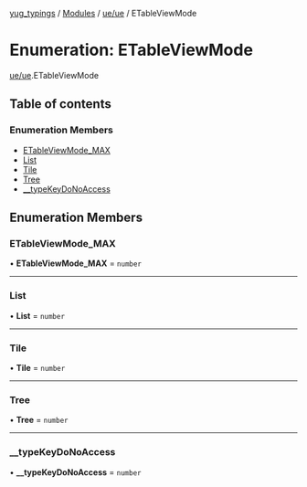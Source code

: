 [yug_typings](../README.md) / [Modules](../modules.md) / [ue/ue](../modules/ue_ue.md) / ETableViewMode

# Enumeration: ETableViewMode

[ue/ue](../modules/ue_ue.md).ETableViewMode

## Table of contents

### Enumeration Members

- [ETableViewMode\_MAX](ue_ue.ETableViewMode.md#etableviewmode_max)
- [List](ue_ue.ETableViewMode.md#list)
- [Tile](ue_ue.ETableViewMode.md#tile)
- [Tree](ue_ue.ETableViewMode.md#tree)
- [\_\_typeKeyDoNoAccess](ue_ue.ETableViewMode.md#__typekeydonoaccess)

## Enumeration Members

### ETableViewMode\_MAX

• **ETableViewMode\_MAX** = `number`

___

### List

• **List** = `number`

___

### Tile

• **Tile** = `number`

___

### Tree

• **Tree** = `number`

___

### \_\_typeKeyDoNoAccess

• **\_\_typeKeyDoNoAccess** = `number`
